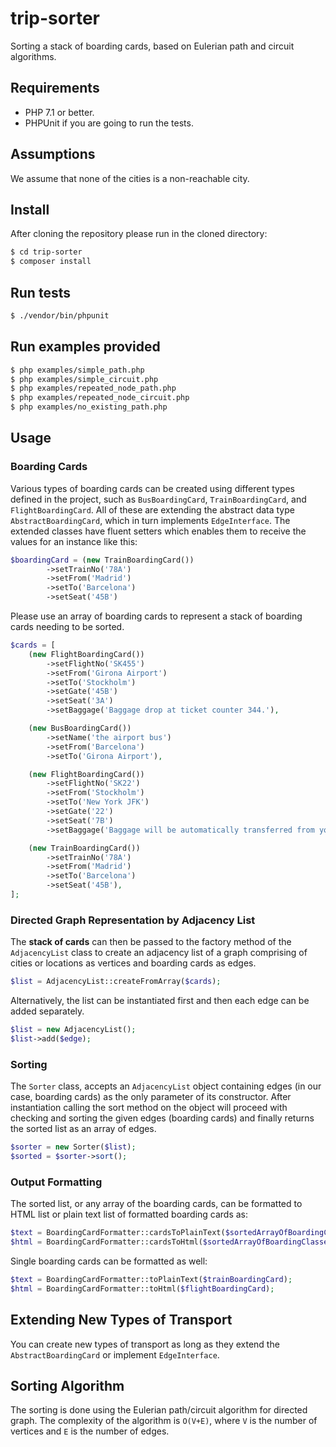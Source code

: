 # trip-sorter

Sorting a stack of boarding cards, based on Eulerian path and circuit algorithms.

## Requirements

- PHP 7.1 or better.
- PHPUnit if you are going to run the tests.

## Assumptions

We assume that none of the cities is a non-reachable city.

## Install

After cloning the repository please run in the cloned directory:

```bash
$ cd trip-sorter
$ composer install
```

## Run tests

```bash
$ ./vendor/bin/phpunit
```

## Run examples provided

```bash
$ php examples/simple_path.php
$ php examples/simple_circuit.php
$ php examples/repeated_node_path.php
$ php examples/repeated_node_circuit.php
$ php examples/no_existing_path.php
```

## Usage

### Boarding Cards

Various types of boarding cards can be created using different types defined in the project, such as `BusBoardingCard`, 
`TrainBoardingCard`, and `FlightBoardingCard`. All of these are extending the abstract data type `AbstractBoardingCard`,
which in turn implements `EdgeInterface`. The extended classes have fluent setters which enables them to receive the
values for an instance like this:

```php
$boardingCard = (new TrainBoardingCard())
        ->setTrainNo('78A')
        ->setFrom('Madrid')
        ->setTo('Barcelona')
        ->setSeat('45B')

```

Please use an array of boarding cards to represent a stack of boarding cards needing to be sorted.

```php
$cards = [
    (new FlightBoardingCard())
        ->setFlightNo('SK455')
        ->setFrom('Girona Airport')
        ->setTo('Stockholm')
        ->setGate('45B')
        ->setSeat('3A')
        ->setBaggage('Baggage drop at ticket counter 344.'),

    (new BusBoardingCard())
        ->setName('the airport bus')
        ->setFrom('Barcelona')
        ->setTo('Girona Airport'),

    (new FlightBoardingCard())
        ->setFlightNo('SK22')
        ->setFrom('Stockholm')
        ->setTo('New York JFK')
        ->setGate('22')
        ->setSeat('7B')
        ->setBaggage('Baggage will be automatically transferred from your last leg.'),

    (new TrainBoardingCard())
        ->setTrainNo('78A')
        ->setFrom('Madrid')
        ->setTo('Barcelona')
        ->setSeat('45B'),
];
```

### Directed Graph Representation by Adjacency List 

The __stack of cards__ can then be passed to the factory method of the `AdjacencyList` class to create an adjacency list
of a graph comprising of cities or locations as vertices and boarding cards as edges.

```php
$list = AdjacencyList::createFromArray($cards);
```

Alternatively, the list can be instantiated first and then each edge can be added separately.

```php
$list = new AdjacencyList();
$list->add($edge);
```

### Sorting

The `Sorter` class, accepts an `AdjacencyList` object containing edges (in our case, boarding cards) as the only 
parameter of its constructor. After instantiation calling the sort method on the object will proceed with checking and
sorting the given edges (boarding cards) and finally returns the sorted list as an array of edges.

```php
$sorter = new Sorter($list);
$sorted = $sorter->sort();
```

### Output Formatting

The sorted list, or any array of the boarding cards, can be formatted to HTML list or plain text list of formatted 
boarding cards as:

```php
$text = BoardingCardFormatter::cardsToPlainText($sortedArrayOfBoardingClasses);
$html = BoardingCardFormatter::cardsToHtml($sortedArrayOfBoardingClasses);
```

Single boarding cards can be formatted as well:

```php
$text = BoardingCardFormatter::toPlainText($trainBoardingCard);
$html = BoardingCardFormatter::toHtml($flightBoardingCard);
```

## Extending New Types of Transport

You can create new types of transport as long as they extend the `AbstractBoardingCard` or implement `EdgeInterface`.

## Sorting Algorithm

The sorting is done using the Eulerian path/circuit algorithm for directed graph. The complexity of the algorithm is
`O(V+E)`, where `V` is the number of vertices and `E` is the number of edges.
